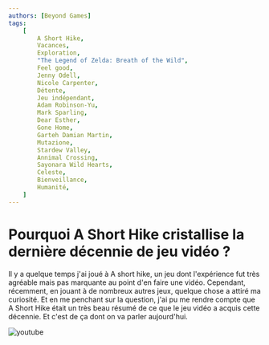 ```yaml
---
authors: [Beyond Games]
tags:
    [
        A Short Hike,
        Vacances,
        Exploration,
        "The Legend of Zelda: Breath of the Wild",
        Feel good,
        Jenny Odell,
        Nicole Carpenter,
        Détente,
        Jeu indépendant,
        Adam Robinson-Yu,
        Mark Sparling,
        Dear Esther,
        Gone Home,
        Garteh Damian Martin,
        Mutazione,
        Stardew Valley,
        Annimal Crossing,
        Sayonara Wild Hearts,
        Celeste,
        Bienveillance,
        Humanité,
    ]
---
```


# Pourquoi A Short Hike cristallise la dernière décennie de jeu vidéo ?

Il y a quelque temps j'ai joué à A short hike, un jeu dont l'expérience fut très agréable mais pas marquante au point d'en faire une vidéo. Cependant, récemment, en jouant à de nombreux autres jeux, quelque chose a attiré ma curiosité.
Et en me penchant sur la question, j'ai pu me rendre compte que A Short Hike était un très beau résumé de ce que le jeu vidéo a acquis cette décennie. Et c'est de ça dont on va parler aujourd'hui.

![youtube](https://www.youtube.com/watch?v=aBlG_nszlgs)
